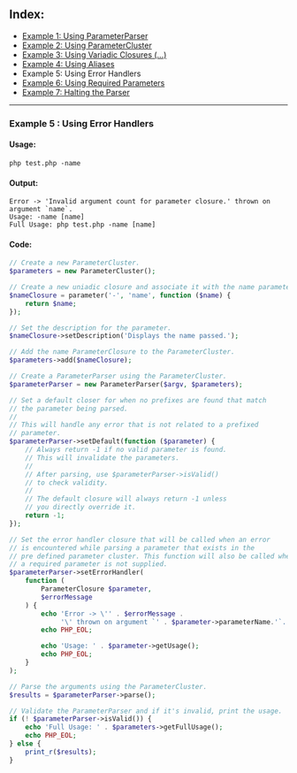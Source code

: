 ## Index:
* [Example 1: Using ParameterParser](https://github.com/nathan-fiscaletti/parameterparser/blob/master/examples/Example1.md)
* [Example 2: Using ParameterCluster](https://github.com/nathan-fiscaletti/parameterparser/blob/master/examples/Example2.md)
* [Example 3: Using Variadic Closures (...)](https://github.com/nathan-fiscaletti/parameterparser/blob/master/examples/Example3.md)
* [Example 4: Using Aliases](https://github.com/nathan-fiscaletti/parameterparser/blob/master/examples/Example4.md)
* Example 5: Using Error Handlers
* [Example 6: Using Required Parameters](https://github.com/nathan-fiscaletti/parameterparser/blob/master/examples/Example6.md)
* [Example 7: Halting the Parser](https://github.com/nathan-fiscaletti/parameterparser/blob/master/examples/Example7.md)

----
### Example 5 : Using Error Handlers

#### Usage: 
    php test.php -name
#### Output:
    Error -> 'Invalid argument count for parameter closure.' thrown on argument `name`.
    Usage: -name [name]
    Full Usage: php test.php -name [name]
#### Code:
```php
// Create a new ParameterCluster.
$parameters = new ParameterCluster();

// Create a new uniadic closure and associate it with the name parameter.
$nameClosure = parameter('-', 'name', function ($name) {
    return $name;
});

// Set the description for the parameter.
$nameClosure->setDescription('Displays the name passed.');

// Add the name ParameterClosure to the ParameterCluster.
$parameters->add($nameClosure);

// Create a ParameterParser using the ParameterCluster.
$parameterParser = new ParameterParser($argv, $parameters);

// Set a default closer for when no prefixes are found that match
// the parameter being parsed. 
// 
// This will handle any error that is not related to a prefixed
// parameter.
$parameterParser->setDefault(function ($parameter) {
    // Always return -1 if no valid parameter is found.
    // This will invalidate the parameters.
    // 
    // After parsing, use $parameterParser->isValid()
    // to check validity.
    // 
    // The default closure will always return -1 unless
    // you directly override it.
    return -1;
});

// Set the error handler closure that will be called when an error 
// is encountered while parsing a parameter that exists in the
// pre defined parameter cluster. This function will also be called when
// a required parameter is not supplied.
$parameterParser->setErrorHandler(
    function (
        ParameterClosure $parameter,
        $errorMessage
    ) {
        echo 'Error -> \'' . $errorMessage .
             '\' thrown on argument `' . $parameter->parameterName.'`.';
        echo PHP_EOL;

        echo 'Usage: ' . $parameter->getUsage();
        echo PHP_EOL;
    }
);

// Parse the arguments using the ParameterCluster.
$results = $parameterParser->parse();

// Validate the ParameterParser and if it's invalid, print the usage.
if (! $parameterParser->isValid()) {
    echo 'Full Usage: ' . $parameters->getFullUsage();
    echo PHP_EOL;
} else {
    print_r($results);
}
```